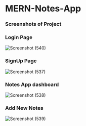 # MERN-Notes-App

### Screenshots of Project

### Login Page
![Screenshot (540)](https://github.com/NithishNaicker/MERN-Notes-App/assets/86906013/a7d01761-8274-4b44-8362-b265eed42284)

### SignUp Page
![Screenshot (537)](https://github.com/NithishNaicker/MERN-Notes-App/assets/86906013/8922c102-1fbc-41c0-94d8-3956c5763c85)

### Notes App dashboard
![Screenshot (538)](https://github.com/NithishNaicker/MERN-Notes-App/assets/86906013/de06914b-07d3-4ab5-a2df-b69264f12aec)

### Add New Notes
![Screenshot (539)](https://github.com/NithishNaicker/MERN-Notes-App/assets/86906013/a3183d10-3866-4eed-b9b8-33bf892d3a39)
